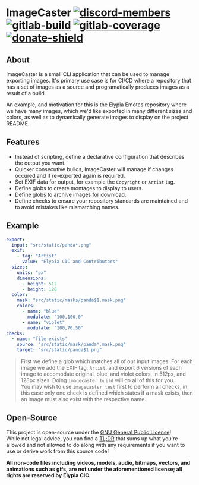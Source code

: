 # ImageCaster [![discord-members]][discord] [![gitlab-build]][gitlab] [![gitlab-coverage]][gitlab] [![donate-shield]][elypia-donate]
## About
ImageCaster is a small CLI application that can be used to manage exporting images.
It's primary use case is for CI/CD where a repository that has a set of images as a source
and programatically produces images as a result of a build.

An example, and motivation for this is the Elypia Emotes repository where we have
many images, which we'd like exported in many different sizes and colors, as well as
to dynamically generate images to display on the project README.

## Features
* Instead of scripting, define a declarative configuration that describes the output you want.
* Quicker consecutive builds, ImageCaster will manage if changes occured and if re-exported again is required.
* Set EXIF data for output, for example the `Copyright` or `Artist` tag.
* Define globs to create montages to display to users.
* Define globs to archive images for download.
* Define checks to ensure your repository standards are maintained and to avoid mistakes like mismatching names.

## Example
```yml
export:
  input: "src/static/panda*.png"
  exif:
    - tag: "Artist"
      value: "Elypia CIC and Contributors"
  sizes:
    units: "px"
    dimensions:
      - height: 512
      - height: 128
  color:
    mask: "src/static/masks/panda$1.mask.png"
    colors:
      - name: "blue"
        modulate: "100,100,0"
      - name: "violet"
        modulate: "100,70,50"
checks:
  - name: "file-exists"
    source: "src/static/mask/panda*.mask.png"
    target: "src/static/panda$1.png"
```
> First we define a glob which matches all of our input images.
> For each image we add the EXIF tag, `Artist`, and export 6 versions of each image to 
> accomodate original, blue, and violet colors, in 512px, and 128px sizes.
> Doing `imagecaster build` will do all of this for you.  
> You may wish to use `imagecaster test` first to perform all checks, in this case
> only one check is defined which states if a mask exists, then an image must also exist
> with the respective name.

## Open-Source
This project is open-source under the [GNU General Public License]!  
While not legal advice, you can find a [TL;DR] that sums up what
you're allowed and not allowed to do along with any requirements if you want to 
use or derive work from this source code!  

**All non-code files including videos, models, audio, bitmaps, vectors, and 
animations such as gifs, are not under the aforementioned license; all rights
are reserved by Elypia CIC.** 

[discord]: https://discordapp.com/invite/hprGMaM "Discord Invite"
[gitlab]: https://gitlab.com/Elypia/imagecaster/commits/master "Repository on GitLab"
[elypia-donate]: https://elypia.org/donate "Donate to Elypia"
[GNU General Public License]: https://www.gnu.org/licenses/gpl-3.0.en.html "AGPL"
[TL;DR]: https://tldrlegal.com/license/gnu-general-public-license-v3-(gpl-3) "TLDR of AGPL"

[discord-members]: https://discordapp.com/api/guilds/184657525990359041/widget.png "Discord Shield"
[gitlab-build]: https://gitlab.com/Elypia/imagecaster/badges/master/pipeline.svg "GitLab Build Shield"
[gitlab-coverage]: https://gitlab.com/Elypia/imagecaster/badges/master/coverage.svg "GitLab Coverage Shield"
[donate-shield]: https://img.shields.io/badge/Elypia-Donate-blueviolet "Donate Shield"
